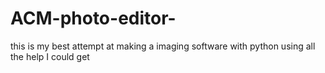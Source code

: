 # ACM-photo-editor-
this is my best attempt at making a imaging software with python using all the help I could get
